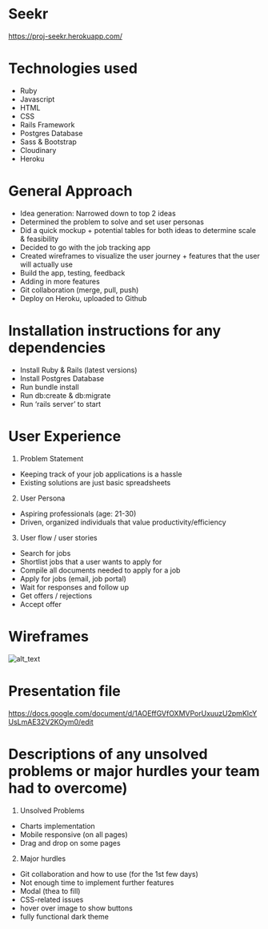 # Seekr
https://proj-seekr.herokuapp.com/

# Technologies used
  - Ruby
  - Javascript
  - HTML
  - CSS 
  - Rails Framework
  - Postgres Database
  - Sass & Bootstrap
  - Cloudinary 
  - Heroku

# General Approach
- Idea generation: Narrowed down to top 2 ideas 
- Determined the problem to solve and set user personas
- Did a quick mockup + potential tables for both ideas to determine scale & feasibility
- Decided to go with the job tracking app
- Created wireframes to visualize the user journey + features that the user will actually use
- Build the app, testing, feedback
- Adding in more features
- Git collaboration (merge, pull, push)
- Deploy on Heroku, uploaded to Github

# Installation instructions for any dependencies
- Install Ruby & Rails (latest versions)
- Install Postgres Database
- Run bundle install
- Run db:create & db:migrate
- Run ‘rails server’ to start





# User Experience
1. Problem Statement
  - Keeping track of your job applications is a hassle
  - Existing solutions are just basic spreadsheets
2. User Persona
  - Aspiring professionals (age: 21-30)
  - Driven, organized individuals that value productivity/efficiency
3. User flow / user stories
  - Search for jobs
  - Shortlist jobs that a user wants to apply for
  - Compile all documents needed to apply for a job
  - Apply for jobs (email, job portal)
  - Wait for responses and follow up
  - Get offers / rejections
  - Accept offer

# Wireframes
![alt_text](https://dl.dropbox.com/s/u571cbnbid5lqck/wireframe-proj3.png?dl=0)

# Presentation file
https://docs.google.com/document/d/1AOEffGVfOXMVPorUxuuzU2pmKlcYUsLmAE32V2KOym0/edit

# Descriptions of any unsolved problems or major hurdles your team had to overcome)

1. Unsolved Problems
  - Charts implementation
  - Mobile responsive (on all pages)
  - Drag and drop on some pages

2. Major hurdles
  - Git collaboration and how to use (for the 1st few days)
  - Not enough time to implement further features
  - Modal (thea to fill)
  - CSS-related issues 
  - hover over image to show buttons
  - fully functional dark theme
